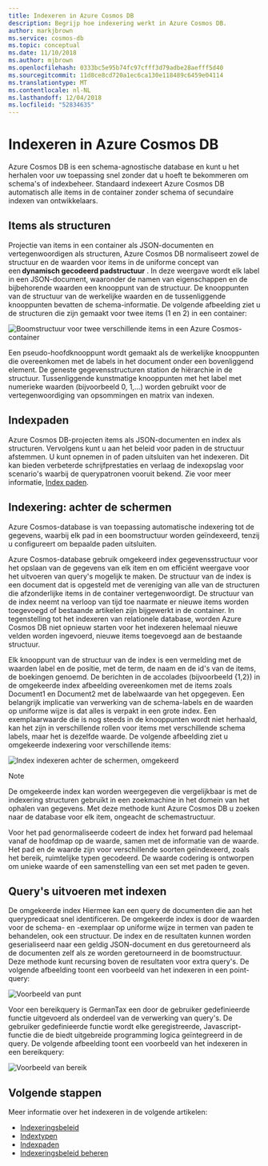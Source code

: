 ```yaml
---
title: Indexeren in Azure Cosmos DB
description: Begrijp hoe indexering werkt in Azure Cosmos DB.
author: markjbrown
ms.service: cosmos-db
ms.topic: conceptual
ms.date: 11/10/2018
ms.author: mjbrown
ms.openlocfilehash: 0333bc5e95b74fc97cfff3d79adbe28aefff5d40
ms.sourcegitcommit: 11d8ce8cd720a1ec6ca130e118489c6459e04114
ms.translationtype: MT
ms.contentlocale: nl-NL
ms.lasthandoff: 12/04/2018
ms.locfileid: "52834635"
---
```

# <a name="indexing-in-azure-cosmos-db"></a>Indexeren in Azure Cosmos DB

Azure Cosmos DB is een schema-agnostische database en kunt u het herhalen voor uw toepassing snel zonder dat u hoeft te bekommeren om schema's of indexbeheer. Standaard indexeert Azure Cosmos DB automatisch alle items in de container zonder schema of secundaire indexen van ontwikkelaars.

## <a name="items-as-trees"></a>Items als structuren

Projectie van items in een container als JSON-documenten en vertegenwoordigen als structuren, Azure Cosmos DB normaliseert zowel de structuur en de waarden voor items in de uniforme concept van een **dynamisch gecodeerd padstructuur** . In deze weergave wordt elk label in een JSON-document, waaronder de namen van eigenschappen en de bijbehorende waarden een knooppunt van de structuur. De knooppunten van de structuur van de werkelijke waarden en de tussenliggende knooppunten bevatten de schema-informatie. De volgende afbeelding ziet u de structuren die zijn gemaakt voor twee items (1 en 2) in een container:

![Boomstructuur voor twee verschillende items in een Azure Cosmos-container](./media/index-overview/indexing-as-tree.png)

Een pseudo-hoofdknooppunt wordt gemaakt als de werkelijke knooppunten die overeenkomen met de labels in het document onder een bovenliggend element. De geneste gegevensstructuren station de hiërarchie in de structuur. Tussenliggende kunstmatige knooppunten met het label met numerieke waarden (bijvoorbeeld 0, 1,...) worden gebruikt voor de vertegenwoordiging van opsommingen en matrix van indexen.

## <a name="index-paths"></a>Indexpaden

Azure Cosmos DB-projecten items als JSON-documenten en index als structuren. Vervolgens kunt u aan het beleid voor paden in de structuur afstemmen. U kunt opnemen in of paden uitsluiten van het indexeren. Dit kan bieden verbeterde schrijfprestaties en verlaag de indexopslag voor scenario's waarbij de querypatronen vooruit bekend. Zie voor meer informatie, [Index paden](index-paths.md).

## <a name="indexing-under-the-hood"></a>Indexering: achter de schermen

Azure Cosmos-database is van toepassing automatische indexering tot de gegevens, waarbij elk pad in een boomstructuur worden geïndexeerd, tenzij u configureert om bepaalde paden uitsluiten.

Azure Cosmos-database gebruik omgekeerd index gegevensstructuur voor het opslaan van de gegevens van elk item en om efficiënt weergave voor het uitvoeren van query's mogelijk te maken. De structuur van de index is een document dat is opgesteld met de vereniging van alle van de structuren die afzonderlijke items in de container vertegenwoordigt. De structuur van de index neemt na verloop van tijd toe naarmate er nieuwe items worden toegevoegd of bestaande artikelen zijn bijgewerkt in de container. In tegenstelling tot het indexeren van relationele database, worden Azure Cosmos DB niet opnieuw starten voor het indexeren helemaal nieuwe velden worden ingevoerd, nieuwe items toegevoegd aan de bestaande structuur. 

Elk knooppunt van de structuur van de index is een vermelding met de waarden label en de positie, met de term, de naam en de id's van de items, de boekingen genoemd. De berichten in de accolades (bijvoorbeeld {1,2}) in de omgekeerde index afbeelding overeenkomen met de items zoals Document1 en Document2 met de labelwaarde van het opgegeven. Een belangrijk implicatie van verwerking van de schema-labels en de waarden op uniforme wijze is dat alles is verpakt in een grote index. Een exemplaarwaarde die is nog steeds in de knooppunten wordt niet herhaald, kan het zijn in verschillende rollen voor items met verschillende schema labels, maar het is dezelfde waarde. De volgende afbeelding ziet u omgekeerde indexering voor verschillende items:

![Index indexeren achter de schermen, omgekeerd](./media/index-overview/inverted-index.png)

> [!NOTE]
> De omgekeerde index kan worden weergegeven die vergelijkbaar is met de indexering structuren gebruikt in een zoekmachine in het domein van het ophalen van gegevens. Met deze methode kunt Azure Cosmos DB u zoeken naar de database voor elk item, ongeacht de schemastructuur.

Voor het pad genormaliseerde codeert de index het forward pad helemaal vanaf de hoofdmap op de waarde, samen met de informatie van de waarde. Het pad en de waarde zijn voor verschillende soorten geïndexeerd, zoals het bereik, ruimtelijke typen gecodeerd. De waarde codering is ontworpen om unieke waarde of een samenstelling van een set met paden te geven.

## <a name="querying-with-indexes"></a>Query's uitvoeren met indexen

De omgekeerde index Hiermee kan een query de documenten die aan het querypredicaat snel identificeren. De omgekeerde index is door de waarden voor de schema- en -exemplaar op uniforme wijze in termen van paden te behandelen, ook een structuur. De index en de resultaten kunnen worden geserialiseerd naar een geldig JSON-document en dus geretourneerd als de documenten zelf als ze worden geretourneerd in de boomstructuur. Deze methode kunt recursing boven de resultaten voor extra query's. De volgende afbeelding toont een voorbeeld van het indexeren in een point-query:  

![Voorbeeld van punt](./media/index-overview/index-point-query.png)

Voor een bereikquery is GermanTax een door de gebruiker gedefinieerde functie uitgevoerd als onderdeel van de verwerking van query's. De gebruiker gedefinieerde functie wordt elke geregistreerde, Javascript-functie die de biedt uitgebreide programming logica geïntegreerd in de query. De volgende afbeelding toont een voorbeeld van het indexeren in een bereikquery:

![Voorbeeld van bereik](./media/index-overview/index-range-query.png)

## <a name="next-steps"></a>Volgende stappen

Meer informatie over het indexeren in de volgende artikelen:

- [Indexeringsbeleid](index-policy.md)
- [Indextypen](index-types.md)
- [Indexpaden](index-paths.md)
- [Indexeringsbeleid beheren](how-to-manage-indexing-policy.md)
